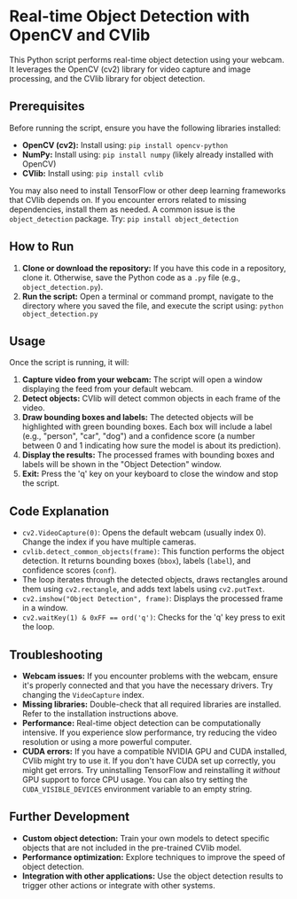 # Real-time Object Detection with OpenCV and CVlib

This Python script performs real-time object detection using your webcam. It leverages the OpenCV (cv2) library for video capture and image processing, and the CVlib library for object detection.

## Prerequisites

Before running the script, ensure you have the following libraries installed:

* **OpenCV (cv2):**  Install using: `pip install opencv-python`
* **NumPy:** Install using: `pip install numpy` (likely already installed with OpenCV)
* **CVlib:** Install using: `pip install cvlib`

You may also need to install TensorFlow or other deep learning frameworks that CVlib depends on.  If you encounter errors related to missing dependencies, install them as needed.  A common issue is the `object_detection` package.  Try: `pip install object_detection`

## How to Run

1.  **Clone or download the repository:** If you have this code in a repository, clone it. Otherwise, save the Python code as a `.py` file (e.g., `object_detection.py`).
2.  **Run the script:** Open a terminal or command prompt, navigate to the directory where you saved the file, and execute the script using: `python object_detection.py`

## Usage

Once the script is running, it will:

1.  **Capture video from your webcam:** The script will open a window displaying the feed from your default webcam.
2.  **Detect objects:** CVlib will detect common objects in each frame of the video.
3.  **Draw bounding boxes and labels:**  The detected objects will be highlighted with green bounding boxes.  Each box will include a label (e.g., "person", "car", "dog") and a confidence score (a number between 0 and 1 indicating how sure the model is about its prediction).
4.  **Display the results:** The processed frames with bounding boxes and labels will be shown in the "Object Detection" window.
5.  **Exit:** Press the 'q' key on your keyboard to close the window and stop the script.

## Code Explanation

*   `cv2.VideoCapture(0)`: Opens the default webcam (usually index 0).  Change the index if you have multiple cameras.
*   `cvlib.detect_common_objects(frame)`: This function performs the object detection.  It returns bounding boxes (`bbox`), labels (`label`), and confidence scores (`conf`).
*   The loop iterates through the detected objects, draws rectangles around them using `cv2.rectangle`, and adds text labels using `cv2.putText`.
*   `cv2.imshow("Object Detection", frame)`: Displays the processed frame in a window.
*   `cv2.waitKey(1) & 0xFF == ord('q')`: Checks for the 'q' key press to exit the loop.

## Troubleshooting

*   **Webcam issues:** If you encounter problems with the webcam, ensure it's properly connected and that you have the necessary drivers.  Try changing the `VideoCapture` index.
*   **Missing libraries:** Double-check that all required libraries are installed.  Refer to the installation instructions above.
*   **Performance:** Real-time object detection can be computationally intensive.  If you experience slow performance, try reducing the video resolution or using a more powerful computer.
*   **CUDA errors:** If you have a compatible NVIDIA GPU and CUDA installed, CVlib might try to use it. If you don't have CUDA set up correctly, you might get errors.  Try uninstalling TensorFlow and reinstalling it *without* GPU support to force CPU usage.  You can also try setting the `CUDA_VISIBLE_DEVICES` environment variable to an empty string.

## Further Development

*   **Custom object detection:** Train your own models to detect specific objects that are not included in the pre-trained CVlib model.
*   **Performance optimization:** Explore techniques to improve the speed of object detection.
*   **Integration with other applications:** Use the object detection results to trigger other actions or integrate with other systems.
